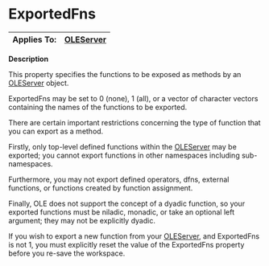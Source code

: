 




<h1 class="heading"><span class="name">ExportedFns</span></h1>

| Applies To: | [OLEServer](../a-z/oleserver.md) |
| --- | ---  |


**Description**


This property specifies the functions to be exposed as methods by an [OLEServer](../a-z/oleserver.md) object.



ExportedFns may be set to 0 (none), 1 (all), or a vector of character vectors containing the names of the functions to be exported.


There are certain important restrictions concerning the type of function that you can export as a method.


Firstly, only top-level defined functions within the [OLEServer](../a-z/oleserver.md) may be exported; you cannot export functions in other namespaces including sub-namespaces.


Furthermore, you may not export defined operators, dfns, external functions, or functions created by function assignment.


Finally, OLE does not support the concept of a dyadic function, so your exported functions must be niladic, monadic, or take an optional left argument; they may not be explicitly dyadic.


If you wish to export a new function from your [OLEServer](../a-z/oleserver.md), and ExportedFns is not 1, you must explicitly reset the value of the ExportedFns property before you re-save the workspace.


